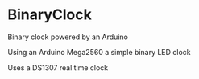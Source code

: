 BinaryClock
===========

Binary clock powered by an Arduino

Using an Arduino Mega2560 a simple binary LED clock

Uses a DS1307 real time clock
